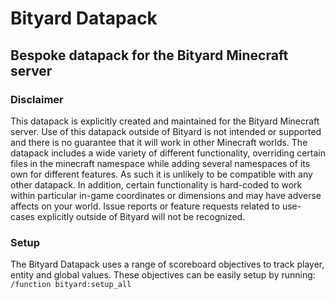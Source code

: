 # Bityard Datapack
## Bespoke datapack for the Bityard Minecraft server

### Disclaimer
This datapack is explicitly created and maintained for the Bityard Minecraft server. Use of this datapack outside of Bityard is not intended or supported and there is no guarantee that it will work in other Minecraft worlds. The datapack includes a wide variety of different functionality, overriding certain files in the minecraft namespace while adding several namespaces of its own for different features. As such it is unlikely to be compatible with any other datapack. In addition, certain functionality is hard-coded to work within particular in-game coordinates or dimensions and may have adverse affects on your world. Issue reports or feature requests related to use-cases explicitly outside of Bityard will not be recognized.

### Setup
The Bityard Datapack uses a range of scoreboard objectives to track player, entity and global values. 
These objectives can be easily setup by running: `/function bityard:setup_all`
